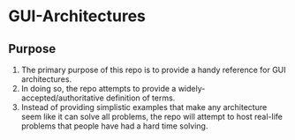 # GUI-Architectures

## Purpose
1. The primary purpose of this repo is to provide a handy reference for GUI architectures.
2. In doing so, the repo attempts to provide a widely-accepted/authoritative definition of terms.
3. Instead of providing simplistic examples that make any architecture seem like it can solve all problems, the repo will attempt to host real-life problems that people have had a hard time solving.